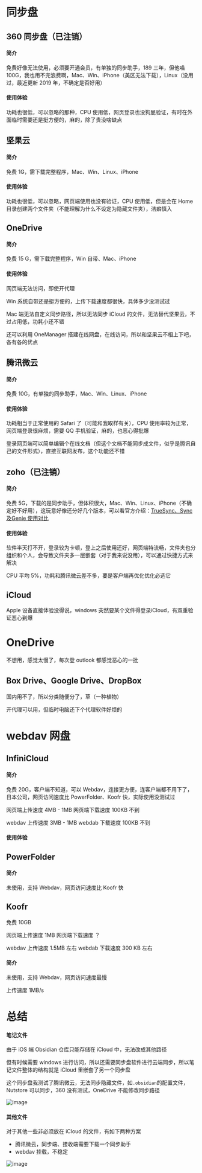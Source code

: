 # 同步盘

## 360 同步盘（已注销）

#### 简介

免费好像无法使用，必须要开通会员，有单独的同步助手，189 三年，但他喵 100G，我也用不完浪费啊，Mac、Win、iPhone（美区无法下载），Linux（没用过，最近更新 2019 年，不确定是否好用）

#### 使用体验

功耗也很低，可以忽略的那种，CPU 使用低，网页登录也没狗屁验证，有时在外面临时需要还是挺方便的，麻的，除了贵没啥缺点

## 坚果云

#### 简介

免费 1G，需下载完整程序，Mac、Win、Linux、iPhone

#### 使用体验

功耗也很低，可以忽略，网页端使用也没有验证，CPU 使用低，但是会在 Home 目录创建两个文件夹（不能理解为什么不设定为隐藏文件夹），洁癖慎入

## OneDrive

#### 简介

免费 15 G，需下载完整程序，Win 自带、Mac、iPhone

#### 使用体验

网页端无法访问，即使开代理

Win 系统自带还是挺方便的，上传下载速度都很快，具体多少没测试过

Mac 端无法自定义同步路径，所以无法同步 iCloud 的文件，无法替代坚果云，不过占用低，功耗小还不错

还可以利用 OneManager 搭建在线网盘，在线访问，所以和坚果云不相上下吧，各有各的优点

## 腾讯微云

#### 简介

免费 10G，有单独的同步助手，Mac、Win、Linux、iPhone

#### 使用体验

功耗相当于正常使用的 Safari 了（可能和我取样有关），CPU 使用率较为正常，网页端登录很麻烦，需要 QQ 手机验证，麻的，也恶心得批爆

登录网页端可以简单编辑个在线文档（但这个文档不能同步成文件，似乎是腾讯自己的文件形式），直接互联网发布，这个功能还不错

## zoho（已注销）

#### 简介

免费 5G，下载的是同步助手，但体积很大，Mac、Win、Linux、iPhone（不确定好不好用），这玩意好像还分好几个版本，可以看官方介绍：[TrueSync、Sync 及Genie 使用对比](https://help.zoho.com.cn/portal/zh/kb/zoho-help-center/zoho-workdrive/%E6%A1%8C%E9%9D%A2%E7%AB%AF/%E6%95%85%E9%9A%9C%E8%AF%8A%E6%96%AD/articles/truesync-sync-%E5%8F%8Agenie-%E4%BD%BF%E7%94%A8%E5%AF%B9%E6%AF%94)

#### 使用体验

软件半天打不开，登录较为卡顿，登上之后使用还好，网页端特流畅，文件夹也分组织和个人，会导致文件夹多一层嵌套（对于我来说没用），可以通过快捷方式来解决

CPU 平均 5%，功耗和腾讯微云差不多，要是客户端再优化优化必选它

## iCloud

Apple 设备直接体验没得说，windows 突然要某个文件得登录iCloud，有双重验证恶心到爆

# OneDrive

不想用，感觉太慢了，每次登 outlook 都感觉恶心的一批

## Box Drive、Google Drive、DropBox

国内用不了，所以分类随便分了，草（一种植物）

开代理可以用，但临时电脑还下个代理软件好烦的

# webdav 网盘

## InfiniCloud

#### 简介

免费 20G，客户端不知道，可以 Webdav，连接更方便，连客户端都不用下了，日本公司，网页访问速度比 PowerFolder、Koofr 快，实际使用没测试过

网页端上传速度 4MB - 1MB
网页端下载速度 100KB 不到

webdav 上传速度 3MB - 1MB
webdab 下载速度 100KB 不到

#### 使用体验

## PowerFolder

#### 简介

未使用，支持 Webdav，网页访问速度比 Koofr 快

## Koofr

免费 10GB

网页端上传速度 1MB
网页端下载速度 ？

webdav 上传速度 1.5MB 左右
webdab 下载速度 300 KB 左右

#### 简介

未使用，支持 Webdav，网页访问速度最慢

上传速度 1MB/s

# 总结

#### 笔记文件

由于 iOS 端 Obsidian 仓库只能存储在 iCloud 中，无法改成其他路径

但有时候需要 windows 进行访问，所以还需要同步盘软件进行云端同步，所以笔记文件整体的结构就是 iCloud 里嵌套了另一个同步盘

这个同步盘我测试了腾讯微云，无法同步隐藏文件，如`.obsidian`的配置文件，Nutstore 可以同步，360 没有测试，OneDrive 不能修改同步路径

![image](https://jsd.cdn.zzko.cn/gh/luxuxl/picx-images-hosting@master/20240225/image.9rj4rh7lhu.webp)

#### 其他文件

对于其他一些非必须放在 iCloud 的文件，有如下两种方案

- 腾讯微云，同步端、接收端需要下载一个同步助手
- webdav 挂载，不稳定

![image](https://jsd.cdn.zzko.cn/gh/luxuxl/picx-images-hosting@master/20240225/image.9rj4rh6bde.webp)

